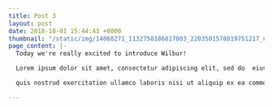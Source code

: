 ```yaml
---
title: Post 3
layout: post
date: 2018-10-01 15:44:43 +0000
thumbnail: "/static/img/14068271_1132758186817003_2203501578819751217_n.jpg"
page_content: |-
  Today we're really excited to introduce Wilbur!

  Lorem ipsum dolor sit amet, consectetur adipiscing elit, sed do  eiusmod tempor incididunt ut labore et dolore magna aliqua. Ut enim ad minim veniam,

  quis nostrud exercitation ullamco laboris nisi ut aliquip ex ea commodo consequat.

---
```

